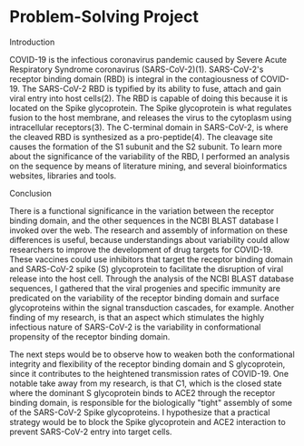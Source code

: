# Problem-Solving Project
 Introduction
 
   COVID-19 is the infectious coronavirus pandemic caused by Severe Acute Respiratory Syndrome coronavirus (SARS-CoV-2)(1). SARS-CoV-2's receptor binding domain (RBD) is integral in the contagiousness of COVID-19. The SARS-CoV-2 RBD is typified by its ability to fuse, attach and gain viral entry into host cells(2). The RBD is capable of doing this because it is located on the Spike glycoprotein. The Spike glycoprotein is what regulates fusion to the host membrane, and releases the virus to the cytoplasm using  intracellular receptors(3). The C-terminal domain in SARS-CoV-2, is where the cleaved RBD is synthesized as a pro-peptide(4). The cleavage site causes the formation of the S1 subunit and the S2 subunit. To learn more about the significance of the variability of the RBD, I performed an analysis on the sequence by means of literature mining, and several bioinformatics websites, libraries and tools.

Conclusion


There is a functional significance in the variation between the receptor binding domain, and the other sequences in the NCBI BLAST database I invoked over the web. The research and assembly of information on these differences is useful, because understandings about variability could allow researchers to improve the development of drug targets for COVID-19. These vaccines could use inhibitors that target the receptor binding domain and SARS-CoV-2 spike (S) glycoprotein to facilitate the disruption of viral release into the host cell. Through the analysis of the NCBI BLAST database sequences, I gathered that the viral progenies and specific immunity are predicated on the variability of the receptor binding domain and surface glycoproteins within the signal transduction cascades, for example. Another finding of my research, is that an aspect which stimulates the highly infectious nature of SARS-CoV-2 is the variability in conformational propensity of the receptor binding domain. 

The next steps would be to observe how to weaken both the conformational integrity and flexibility of the receptor binding domain and S glycoprotein, since it contributes to the heightened transmission rates of COVID-19. One notable take away from my research, is that C1, which is the closed state where the dominant S glycoprotein binds to ACE2 through the receptor binding domain, is responsible for the biologically "tight" assembly of some of the SARS-CoV-2 Spike glycoproteins. I hypothesize that a practical strategy would be to block the Spike glycoprotein and ACE2 interaction to prevent SARS-CoV-2 entry into target cells. 
